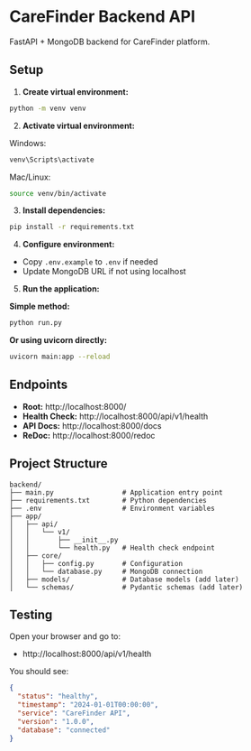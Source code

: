 # CareFinder Backend API

FastAPI + MongoDB backend for CareFinder platform.

## Setup

1. **Create virtual environment:**
```bash
python -m venv venv
```

2. **Activate virtual environment:**

Windows:
```bash
venv\Scripts\activate
```

Mac/Linux:
```bash
source venv/bin/activate
```

3. **Install dependencies:**
```bash
pip install -r requirements.txt
```

4. **Configure environment:**
- Copy `.env.example` to `.env` if needed
- Update MongoDB URL if not using localhost

5. **Run the application:**

**Simple method:**
```bash
python run.py
```

**Or using uvicorn directly:**
```bash
uvicorn main:app --reload
```

## Endpoints

- **Root:** http://localhost:8000/
- **Health Check:** http://localhost:8000/api/v1/health
- **API Docs:** http://localhost:8000/docs
- **ReDoc:** http://localhost:8000/redoc

## Project Structure

```
backend/
├── main.py                 # Application entry point
├── requirements.txt        # Python dependencies
├── .env                    # Environment variables
├── app/
│   ├── api/
│   │   └── v1/
│   │       ├── __init__.py
│   │       └── health.py   # Health check endpoint
│   ├── core/
│   │   ├── config.py       # Configuration
│   │   └── database.py     # MongoDB connection
│   ├── models/             # Database models (add later)
│   └── schemas/            # Pydantic schemas (add later)
```

## Testing

Open your browser and go to:
- http://localhost:8000/api/v1/health

You should see:
```json
{
  "status": "healthy",
  "timestamp": "2024-01-01T00:00:00",
  "service": "CareFinder API",
  "version": "1.0.0",
  "database": "connected"
}
```

